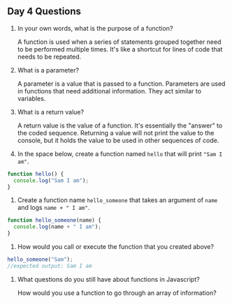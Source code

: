 ## Day 4 Questions

1. In your own words, what is the purpose of a function?

      A function is used when a series of statements grouped together need to be performed multiple times. It's like a shortcut for lines of code that needs to be repeated.

1. What is a parameter?

      A parameter is a value that is passed to a function. Parameters are used in functions that need additional information. They act similar to variables.

1. What is a return value?

      A return value is the value of a function. It's essentially the "answer" to the coded sequence. Returning a value will not print the value to the console, but it holds the value to be used in other sequences of code.

1. In the space below, create a function named `hello` that will print `"Sam I am"`.

```Javascript
function hello() {
  console.log("Sam I am");
}
```

1. Create a function name `hello_someone` that takes an argument of `name` and logs `name + " I am"`.

```Javascript
function hello_someone(name) {
  console.log(name + " I am");
}
```

1. How would you call or execute the function that you created above?

```Javascript
hello_someone("Sam");
//expected output: Sam I am
```

1. What questions do you still have about functions in Javascript?

      How would you use a function to go through an array of information?
